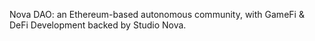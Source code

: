 Nova DAO: an Ethereum-based autonomous community, with GameFi & DeFi Development backed by Studio Nova.
